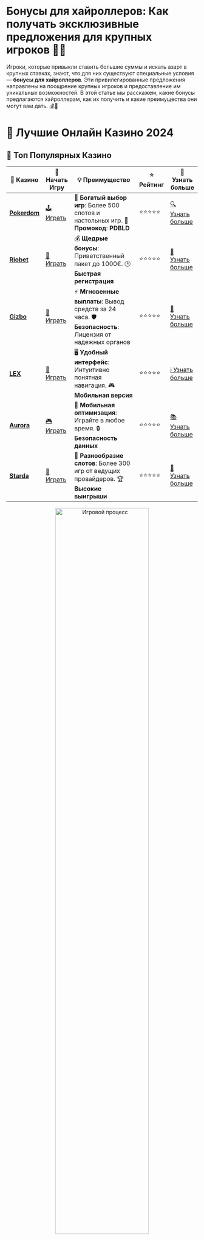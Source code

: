 # **Бонусы для хайроллеров: Как получать эксклюзивные предложения для крупных игроков 🎁💸**

Игроки, которые привыкли ставить большие суммы и искать азарт в крупных ставках, знают, что для них существуют специальные условия — **бонусы для хайроллеров**. Эти привилегированные предложения направлены на поощрение крупных игроков и предоставление им уникальных возможностей. В этой статье мы расскажем, какие бонусы предлагаются хайроллерам, как их получить и какие преимущества они могут вам дать. 💰🎰

# 🎰 Лучшие Онлайн Казино 2024

## 🌟 Топ Популярных Казино

| 🎲 **Казино** | 🔗 **Начать Игру** | 💡 **Преимущество** | ⭐ **Рейтинг** | 🔗 **Узнать больше** |
|--------------|---------------------|---------------------|----------------|----------------------|
| [**Pokerdom**](https://brandplay.link/4k77v2yx) | [🕹️ Играть](https://brandplay.link/4k77v2yx) | 🎉 **Богатый выбор игр**: Более 500 слотов и настольных игр. 🎁 **Промокод**: **PDBLD** | ⭐⭐⭐⭐⭐ | [🔍 Узнать больше](https://brandplay.link/4k77v2yx) |
| [**Riobet**](https://brandplay.link/7xBLTPyj) | [🎰 Играть](https://brandplay.link/7xBLTPyj) | 💰 **Щедрые бонусы**: Приветственный пакет до 1000€. 🕒 **Быстрая регистрация** | ⭐⭐⭐⭐⭐ | [📖 Узнать больше](https://brandplay.link/7xBLTPyj) |
| [**Gizbo**](https://brandplay.link/bprXw4YV) | [🎲 Играть](https://brandplay.link/bprXw4YV) | ⚡ **Мгновенные выплаты**: Вывод средств за 24 часа. 🛡️ **Безопасность**: Лицензия от надежных органов | ⭐⭐⭐⭐⭐ | [📝 Узнать больше](https://brandplay.link/bprXw4YV) |
| [**LEX**](https://brandplay.link/zW4hdDFV) | [🤑 Играть](https://brandplay.link/zW4hdDFV) | 🖥️ **Удобный интерфейс**: Интуитивно понятная навигация. 🎮 **Мобильная версия** | ⭐⭐⭐⭐⭐ | [ℹ️ Узнать больше](https://brandplay.link/zW4hdDFV) |
| [**Aurora**](https://10trafic-stat2.com/click/668546556bcc6313411604bd/6766/13032/subaccount) | [🎮 Играть](https://10trafic-stat2.com/click/668546556bcc6313411604bd/6766/13032/subaccount) | 📱 **Мобильная оптимизация**: Играйте в любое время. 🔒 **Безопасность данных** | ⭐⭐⭐⭐⭐ | [📚 Узнать больше](https://10trafic-stat2.com/click/668546556bcc6313411604bd/6766/13032/subaccount) |
| [**Starda**](https://brandplay.link/fB7xwRFL) | [🎯 Играть](https://brandplay.link/fB7xwRFL) | 🎰 **Разнообразие слотов**: Более 300 игр от ведущих провайдеров. 🏆 **Высокие выигрыши** | ⭐⭐⭐⭐⭐ | [🔎 Узнать больше](https://brandplay.link/fB7xwRFL) |

<div align="center">
    <img src="https://i.pinimg.com/originals/87/9e/b9/879eb9354dd0699582408b68f2e253b2.gif" alt="Игровой процесс" width="70%">
</div>

## 💎 Лучшие Бонусы и Акции

| 🎲 **Казино** | 🔗 **Начать Игру** | 💡 **Преимущество** | ⭐ **Рейтинг** | 🔗 **Узнать больше** |
|--------------|---------------------|---------------------|----------------|----------------------|
| [**Kometa**](https://brandplay.link/8ZymQJV8) | [🎰 Играть](https://brandplay.link/8ZymQJV8) | 🎁 **Эксклюзивные бонусы**: Регулярные акции и промо. 🔄 **Программы лояльности** | ⭐⭐⭐⭐☆ | [🔍 Узнать больше](https://brandplay.link/8ZymQJV8) |
| [**R7**](https://brandplay.link/bMd3Yjsw) | [🕹️ Играть](https://brandplay.link/bMd3Yjsw) | 🕒 **Круглосуточная поддержка**: Всегда на связи. 💸 **Высокие лимиты** | ⭐⭐⭐⭐☆ | [📖 Узнать больше](https://brandplay.link/bMd3Yjsw) |
| [**7K**](https://brandplay.link/BvQyFShp) | [🎲 Играть](https://brandplay.link/BvQyFShp) | 🌟 **Эксклюзивные бонусы**: Только для VIP игроков. 🎉 **Сезонные акции** | ⭐⭐⭐⭐☆ | [📝 Узнать больше](https://brandplay.link/BvQyFShp) |
| [**Kent**](https://brandplay.link/Fv2WP3js) | [🤑 Играть](https://brandplay.link/Fv2WP3js) | 📈 **Высокий RTP**: Более 98%. 💼 **Профессиональная поддержка** | ⭐⭐⭐⭐☆ | [ℹ️ Узнать больше](https://brandplay.link/Fv2WP3js) |
| [**1Xslots**](https://brandplay.link/hSB1khtr) | [🎮 Играть](https://brandplay.link/hSB1khtr) | 🎉 **Множество акций**: Еженедельные бонусы и турниры. 🛡️ **Безопасность** | ⭐⭐⭐⭐☆ | [📚 Узнать больше](https://brandplay.link/hSB1khtr) |
| [**Gama**](https://brandplay.link/j6NMKsDz) | [🎯 Играть](https://brandplay.link/j6NMKsDz) | 🔍 **Интуитивный интерфейс**: Легкость использования. 🏅 **Престижные турниры** | ⭐⭐⭐⭐☆ | [🔎 Узнать больше](https://brandplay.link/j6NMKsDz) |

<div align="center">
    <img src="https://i.pinimg.com/originals/87/9e/b9/879eb9354dd0699582408b68f2e253b2.gif" alt="Игровой процесс" width="70%">
</div>

## 🚀 Быстрые Выигрыши и Поддержка

| 🎲 **Казино** | 🔗 **Начать Игру** | 💡 **Преимущество** | ⭐ **Рейтинг** | 🔗 **Узнать больше** |
|--------------|---------------------|---------------------|----------------|----------------------|
| [**Onion**](https://brandplay.link/zBGRVpQ9) | [🎰 Играть](https://brandplay.link/zBGRVpQ9) | 🤑 **Низкие ставки**: Идеально для начинающих. 🔄 **Быстрые выводы** | ⭐⭐⭐⭐☆ | [🔍 Узнать больше](https://brandplay.link/zBGRVpQ9) |
| [**Чемпион**](https://temon-gter.cfd/go/lRq?p80412p304504pcc44t17455) | [🕹️ Играть](https://temon-gter.cfd/go/lRq?p80412p304504pcc44t17455) | 🏅 **Лояльная программа**: Награды за активность. 🎁 **Ежемесячные бонусы** | ⭐⭐⭐⭐☆ | [📖 Узнать больше](https://temon-gter.cfd/go/lRq?p80412p304504pcc44t17455) |
| [**Vavada**](https://vavadapartner.pro/?promo=ea5c9275-6854-4505-94fc-95ab18221945-linkb2) | [🎲 Играть](https://vavadapartner.pro/?promo=ea5c9275-6854-4505-94fc-95ab18221945-linkb2) | 🚀 **Быстрая регистрация**: Начните играть мгновенно. 🔐 **Безопасные транзакции** | ⭐⭐⭐⭐☆ | [📝 Узнать больше](https://vavadapartner.pro/?promo=ea5c9275-6854-4505-94fc-95ab18221945-linkb2) |
| [**Friends**](https://gofriends.kim/linkb2) | [🤑 Играть](https://gofriends.kim/linkb2) | 🤝 **Социальные игры**: Играйте с друзьями. 🌐 **Мультиплатформенность** | ⭐⭐⭐⭐☆ | [ℹ️ Узнать больше](https://gofriends.kim/linkb2) |
| [**1WIN**](https://brandplay.link/smXVpBbG) | [🎮 Играть](https://brandplay.link/smXVpBbG) | 🏆 **Спортивные ставки**: Широкий выбор видов спорта. 💵 **Высокие коэффициенты** | ⭐⭐⭐⭐☆ | [📚 Узнать больше](https://brandplay.link/smXVpBbG) |
| [**Drip**](https://drp-ircp01.com/c07e6a3db) | [🎯 Играть](https://drp-ircp01.com/c07e6a3db) | 🌐 **Инновационные игры**: Новейшие игровые технологии. 🛡️ **Высокая безопасность** | ⭐⭐⭐⭐☆ | [🔎 Узнать больше](https://drp-ircp01.com/c07e6a3db) |
| [**JoyCasino**](https://rpc30.call2me.pro/?/ru/registration?apkpop=0&partner=p24970p3291217pc98f) | [🎰 Играть](https://rpc30.call2me.pro/?/ru/registration?apkpop=0&partner=p24970p3291217pc98f) | 🎁 **Приятные бонусы**: Ежедневные акции и подарки. 🕹️ **Разнообразие игр** | ⭐⭐⭐⭐☆ | [🔍 Узнать больше](https://rpc30.call2me.pro/?/ru/registration?apkpop=0&partner=p24970p3291217pc98f) |

<div align="center">
    <img src="https://i.pinimg.com/originals/87/9e/b9/879eb9354dd0699582408b68f2e253b2.gif" alt="Игровой процесс" width="70%">
</div>
---

✨ **Выбирайте лучшее казино для себя и наслаждайтесь игрой! Удачи!** ✨
![Картинка казино](https://i.pinimg.com/originals/a9/29/6e/a9296ea1cf6a7c20a985e593451f0323.png)

## Кто такие **хайроллеры**? 🏆

**Хайроллеры** — это игроки, которые привыкли делать ставки на большие суммы и часто играют в казино с высокими лимитами ставок. Такие игроки часто получают эксклюзивные бонусы и предложения, поскольку они тратят значительные деньги, что приносит казино дополнительный доход. **Бонусы для хайроллеров** — это способ удержания этих игроков и поощрения их за активность.

### Основные виды **бонусов для хайроллеров**:

1. **Бонусы на депозит для хайроллеров** 💵  
   Одним из самых популярных бонусов является **бонус на депозит**. Для крупных игроков он может быть значительно выше, чем для обычных пользователей. Бонус может составлять определённый процент от суммы депозита и предоставляться до нескольких тысяч долларов. 

2. **Персонализированные бонусы** 🎁  
   Казино часто предлагают **персонализированные бонусы** для хайроллеров, учитывая их историю ставок и игру. Это может быть дополнительный бонус за депозит или персональные предложения, которые доступны только этому игроку.

3. **Эксклюзивные фриспины** 🎰  
   Крупные игроки могут получить **фриспины** для игры на эксклюзивных слотах. Это не просто фриспины для обычных игр, а предложения для высококачественных или новых игр, которые доступны только для высокоактивных игроков.

4. **Кэшбэк на проигранные средства** 💸  
   Большие ставки — это не только возможность выигрыша, но и риск. Чтобы минимизировать потери, казино могут предложить **кэшбэк** на проигранные средства. Этот бонус помогает компенсировать часть утрат и продолжить игру с новым зарядом энергии.

5. **Привилегии VIP-клуба** 🌟  
   В казино для хайроллеров есть специальные **VIP-программы**, которые открывают доступ к эксклюзивным бонусам и привилегиям. Это могут быть ускоренные выплаты, приоритетная поддержка, бесплатные билеты на мероприятия, персональные менеджеры и другие бонусы, доступные только членам VIP-клуба.

## Как получить **бонусы для хайроллеров**? 🎯

Чтобы получить доступ к **бонусам для хайроллеров**, вам нужно выполнить несколько шагов. Процесс получения бонусов зависит от казино, но в целом он выглядит так:

### 1. **Выберите подходящее казино** 🏅  
   Не все казино предлагают бонусы для хайроллеров, поэтому важно выбрать платформу, которая поддерживает крупные ставки и предоставляет привилегированные условия для крупных игроков. Обратите внимание на условия бонусов и лимиты ставок.

### 2. **Начните делать крупные депозиты** 💳  
   Чтобы стать хайроллером, вам необходимо делать крупные депозиты. Чем больше сумма вашего депозита, тем выше вероятность того, что казино предложит вам эксклюзивные бонусы.

### 3. **Регулярно играйте с высокими ставками** 💰  
   Бонусы для хайроллеров обычно зависят от активности игрока. Если вы регулярно ставите на большие суммы, это увеличивает шансы на получение персонализированных бонусов и VIP-привилегий.

### 4. **Участвуйте в VIP-программах** 🎟️  
   Многие казино предлагают специальные программы лояльности для крупных игроков. В таких программах вам могут предложить дополнительные бонусы за каждый депозит или ставку, что увеличивает ваш выигрыш и статус в казино.

### 5. **Свяжитесь с персональным менеджером** 👨‍💼  
   Некоторые казино предоставляют персональных менеджеров для хайроллеров. Эти специалисты помогают с выбором бонусов и могут предложить дополнительные привилегии и персонализированные бонусы.

## Преимущества **бонусов для хайроллеров** 🎉

1. **Увеличенные бонусы на депозит** 💵  
   Бонусы на депозит для хайроллеров обычно в несколько раз выше, чем для обычных игроков. Это позволяет значительно увеличить ваш баланс и расширить возможности для ставок.

2. **Эксклюзивные фриспины и бонусы** 🎰  
   Фриспины, которые предлагаются для хайроллеров, могут быть использованы только на эксклюзивных слотах. Это позволяет попробовать уникальные игры и получить дополнительные выигрыши.

3. **Индивидуальные предложения для крупных игроков** 🎁  
   Казино часто отправляют персонализированные предложения для хайроллеров. Это может быть не только денежный бонус, но и другие привилегии, такие как повышенные лимиты ставок или доступ к закрытым турнирам.

4. **Кэшбэк на проигранные средства** 💸  
   При высоких ставках вероятность потерь велика. Однако с бонусами кэшбэка для хайроллеров вы можете вернуть часть проигранных средств, что помогает продолжить игру.

5. **Преимущества для VIP-игроков** 🌟  
   Статус VIP-игрока открывает для вас новые возможности: от ускоренных выплат и эксклюзивных акций до персональных менеджеров, которые сделают ваш опыт в казино уникальным.

## Советы для максимального использования **бонусов для хайроллеров** 💡

1. **Не забывайте проверять условия бонусов** 🔍  
   Прежде чем активировать бонус, обязательно ознакомьтесь с условиями его использования. Узнайте, какие ставки нужно сделать для отыгрыша бонуса, чтобы избежать неприятных сюрпризов.

2. **Регулярно участвуйте в акциях казино** 🎁  
   Хайроллеры часто получают дополнительные бонусы за участие в акциях и турнирах. Эти бонусы могут существенно увеличить ваш выигрыш, а участие в турнирах дает шанс на большие призы.

3. **Используйте персонализированные предложения** 🎯  
   Персонализированные бонусы могут быть более выгодными, чем стандартные предложения. Следите за тем, что предлагает казино именно для вас, и не упустите шанс на уникальные бонусы.

4. **Играйте с умом и управляйте банкроллом** 🧠  
   Несмотря на заманчивые бонусы, важно не забывать об управлении банкроллом. Установите лимиты и играйте ответственно, чтобы ваши выигрыши не превращались в потери.

## Заключение: **Бонусы для хайроллеров** — это ваш путь к крупным выигрышам! 💸🎉

**Бонусы для хайроллеров** — это отличная возможность для крупных игроков получить дополнительные преимущества и увеличить свои шансы на победу. От высоких бонусов на депозит до эксклюзивных фриспинов и персонализированных предложений — всё это открывает новые горизонты для игры.

Если вы готовы ставить на большие суммы и искать крупные выигрыши, бонусы для хайроллеров помогут вам достичь большего успеха в мире онлайн-казино. Воспользуйтесь всеми преимуществами, которые вам предлагает казино, и наслаждайтесь игрой на высшем уровне! 🏆💰
